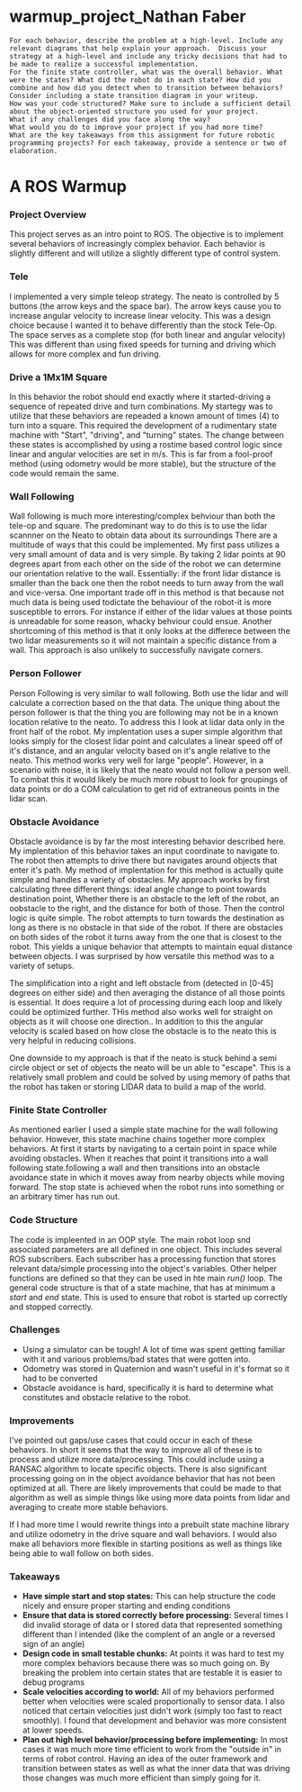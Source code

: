 # warmup_project_Nathan Faber


    For each behavior, describe the problem at a high-level. Include any relevant diagrams that help explain your approach.  Discuss your strategy at a high-level and include any tricky decisions that had to be made to realize a successful implementation.
    For the finite state controller, what was the overall behavior. What were the states? What did the robot do in each state? How did you combine and how did you detect when to transition between behaviors?  Consider including a state transition diagram in your writeup.
    How was your code structured? Make sure to include a sufficient detail about the object-oriented structure you used for your project.
    What if any challenges did you face along the way?
    What would you do to improve your project if you had more time?
    What are the key takeaways from this assignment for future robotic programming projects? For each takeaway, provide a sentence or two of elaboration.




# A ROS Warmup
### Project Overview
This project serves as an intro point to ROS. The objective is to implement several behaviors of increasingly complex behavior. Each behavior is slightly different and will utilize a slightly different type of control system.

### Tele
I implemented a very simple teleop strategy. The neato is controlled by 5 buttons (the arrow keys and the space bar). The arrow keys cause you to increase angular velocity to increase linear velocity. This was a design choice because I wanted it to behave differently than the stock Tele-Op. The space serves as a complete stop (for both linear and angular velocity) This was different than using fixed speeds for turning and driving which allows for more complex and fun driving.

### Drive a 1Mx1M Square
In this behavior the robot should end exactly where it started-driving a sequence of repeated drive and turn combinations. My startegy was to utilize that these behaviors are repeaded a known amount of times (4) to turn into a square. This required the development of a rudimentary state machine with "Start", "driving", and "turning" states. The change between these states is accomplished by using a rostime based control logic since linear and angular velocities are set in m/s. This is far from a fool-proof method (using odometry would be more stable), but the structure of the code would remain the same.

### Wall Following
Wall following is much more interesting/complex behviour than both the tele-op and square. The predominant way to do this is to use the lidar scannner on the Neato to obtain data about its surroundings There are a multitude of ways that this could be implemented. My first pass utilizes a very small amount of data and is very simple. By taking 2 lidar points at 90 degrees apart from each other on the side of the robot we can determine our orientation relative to the wall. Essentially: if the front lidar distance is smaller than the back one then the robot needs to turn away from the wall and vice-versa. 
One important trade off in this method is that because not much data is being used todictate the behaviour of the robot-it is more susceptible to errors. For instance if either of the lidar values at those points is unreadable for some reason, whacky behviour could ensue. Another shortcoming of this method is that it only looks at the differece between the two lidar measurements so it will not maintain a specific distance from a wall. This approach is also unlikely to successfully navigate corners.

### Person Follower
Person Following is very similar to wall following. Both use the lidar and will calculate a correction based on the that data. The unique thing about the person follower is that the thing you are following may not be in a known location relative to the neato. To address this I look at lidar data only in the front half of the robot.
My implentation uses a super simple algorithm that looks simply for the closest lidar point and calculates a linear speed off of it's distance, and an angular velocity based on it's angle relative to the neato. This method works very well for large "people". However, in a scenario with noise, it is likely that the neato would not follow a person well. To combat this it would likely be much more robust to look for groupings of data points or do a COM calculation to get rid of extraneous points in the lidar scan.

### Obstacle Avoidance
Obstacle avoidance is by far the most interesting behavior described here. My implentation of this behavior takes an input coordinate to navigate to. The robot then attempts to drive there but navigates around objects that enter it's path. My method of implentation for this method is actually quite simple and handles a variety of obstacles. My approach works by first calculating three different things: ideal angle change to point towards destination point, Whether there is an obstacle to the left of the robot, an oobstacle to the right, and the distance for both of those. Then the control logic is quite simple. The robot attempts to turn towards the destination as long as there is no obstacle in that side of the robot. If there are obstacles on both sides of the robot it turns away from the one that is closest to the robot. This yields a unique behavior that attempts to maintain equal distance between objects. I was surprised by how versatile this method was to a variety of setups. 

The simplification into a right and left obstacle from (detected in [0-45] degrees on either side) and then averaging the distance of all those points is essential. It does require a lot of processing during each loop and likely could be optimized further. THis method also works well for straight on objects as it will choose one direction.. In addition to this the angular velocity is scaled based on how close the obstacle is to the neato this is very helpful in reducing collisions.

One downside to my approach is that if the neato is stuck behind a semi circle object or set of objects the neato will be un able to "escape". This is a relatively small problem and could be solved by using memory of paths that the robot has taken or storing LIDAR data to build a map of the world.


### Finite State Controller
As mentioned earlier I used a simple state machine for the wall following behavior. However, this state machine chains together more complex behaviors. At first it starts by navigating to a certain point in space while avoiding obstacles. When it reaches that point it transitions into a wall following state.following a wall and then transitions into an obstacle avoidance state in which it moves away from nearby objects while moving forward. The stop state is achieved when the robot runs into something or an arbitrary timer has run out.

### Code Structure
The code is impleented in an OOP style. The main robot loop snd associated parameters are all defined in one object. This includes several ROS subscribers. Each subscriber has a processing function that stores relevant data/simple processing into the object's variables. Other helper functions are defined so that they can be used in hte main _run()_ loop. The general code structure is that of a state machine, that has at minimum a _start_ and _end_ state. This is used to ensure that robot is started up correctly and stopped correctly.

### Challenges
- Using a simulator can be tough! A lot of time was spent getting familiar with it and various problems/bad states that were gotten into.
- Odometry was stored in Quaternion and wasn't useful in it's format so it had to be converted
- Obstacle avoidance is hard, specifically it is hard to determine what constitutes and obstacle relative to the robot.

### Improvements
I've pointed out gaps/use cases that could occur in each of these behaviors. In short it seems that the way to improve all of these is to process and utilize more data/processing. This could include using a RANSAC algorithm to locate specific objects.
There is also significant processing going on in the object avoidance behavior that has not been optimized at all. There are likely improvements that could be made to that algorithm as well as simple things like using more data points from lidar and averaging to create more stable behaviors.

If I had more time I would rewrite things into a prebuilt state machine library and utilize odometry in the drive square and wall behaviors. I would also make all behaviors more flexible in starting positions as well as things like being able to wall follow on both sides.

### Takeaways
- __Have simple start and stop states:__ This can help structure the code nicely and ensure proper starting and ending conditions
- __Ensure that data is stored correctly before processing:__ Several times I did invalid storage of data or I stored data that represented something different than I intended (like the complent of an angle or a reversed sign of an angle)
- __Design code in small testable chunks:__ At points it was hard to test my more complex behaviors because there was so much going on. By breaking the problem into certain states that are testable it is easier to debug programs
- __Scale velocities according to world:__ All of my behaviors performed better when velocities were scaled proportionally to sensor data. I also noticed that certain velocities just didn't work (simply too fast to react smoothly). I found that development and behavior was more consistent at lower speeds.
- __Plan out high level behavior/processing before implementing:__ In most cases it was much more time efficient to work from the "outside in" in terms of robot control. Having an idea of the outer framework and transition between states as well as what the inner data that was driving those changes was much more efficient than simply going for it.
